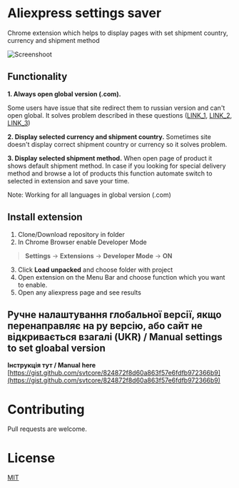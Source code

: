 # Aliexpress settings saver

Chrome extension which helps to display pages with set shipment country, currency and shipment method 

![Screenshoot](https://github.com/svtcore/aliexpress-settings-saver/blob/main/screenshot.png)

## Functionality
**1. Always open global version (.com).** 

 Some users have issue that site redirect them to russian version and can't open global. It solves problem described in these questions ([LINK_1](https://www.reddit.com/r/Aliexpress/comments/fq4ylc/aliexpresscom_redirecting_to_ru/), [LINK_2](https://www.reddit.com/r/Aliexpress/comments/hac0n1/aliexpresscom_keeps_redirecting_me_to_russian/), [LINK_3](https://www.reddit.com/r/Aliexpress/comments/35r87s/why_the_f_is_aliexpress_in_russian/))

**2. Display selected currency and shipment country.** Sometimes site doesn't display correct shipment country or currency so it solves problem.

**3. Display selected shipment method.** When open page of product it shows default shipment method. In case if you looking for special delivery method and browse a lot of products this function automate switch to selected in extension and save your time.

Note: Working for all languages in global version (.com)

## Install extension

1. Clone/Download repository in folder
2. In Chrome Browser enable Developer Mode 
  > **Settings** -> **Extensions** -> **Developer Mode** -> **ON**

3. Click **Load unpacked** and choose folder with project
4. Open extension on the Menu Bar and choose function which you want to enable.
5. Open any aliexpress page and see results

## Ручне налаштування глобальної версії, якщо перенаправляє на ру версію, або сайт не відкривається взагалі (UKR) / Manual settings to set gloabal version
**Інструкція тут / Manual here**
[https://gist.github.com/svtcore/824872f8d60a863f57e6fdfb972366b9](https://gist.github.com/svtcore/824872f8d60a863f57e6fdfb972366b9)

# Contributing
Pull requests are welcome.

# License
[MIT](https://github.com/svtcore/aliexpress-settings-saver/blob/main/LICENSE)
